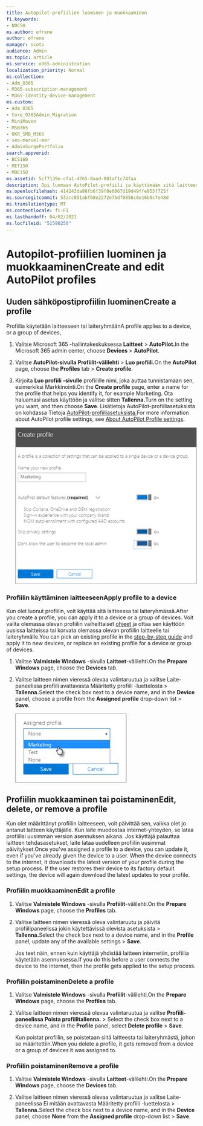 ```yaml
---
title: Autopilot-profiilien luominen ja muokkaaminen
f1.keywords:
- NOCSH
ms.author: efrene
author: efrene
manager: scotv
audience: Admin
ms.topic: article
ms.service: o365-administration
localization_priority: Normal
ms.collection:
- Adm_O365
- M365-subscription-management
- M365-identity-device-management
ms.custom:
- Adm_O365
- Core_O365Admin_Migration
- MiniMaven
- MSB365
- OKR_SMB_M365
- seo-marvel-mar
- AdminSurgePortfolio
search.appverid:
- BCS160
- MET150
- MOE150
ms.assetid: 5cf7139e-cfa1-4765-8aad-001af1c74faa
description: Opi luomaan AutoPilot-profiili ja käyttämään sitä laitteessa sekä muokkaamaan tai poistamaan profiilia tai poistamaan profiili laitteesta.
ms.openlocfilehash: 414243da88fb6f39f8e6067d19d49ffe955f725f
ms.sourcegitcommit: 53acc851abf68e2272e75df0856c0e16b0c7e48d
ms.translationtype: MT
ms.contentlocale: fi-FI
ms.lasthandoff: 04/02/2021
ms.locfileid: "51580250"
---
```

# <a name="create-and-edit-autopilot-profiles"></a><span data-ttu-id="762f2-103">Autopilot-profiilien luominen ja muokkaaminen</span><span class="sxs-lookup"><span data-stu-id="762f2-103">Create and edit AutoPilot profiles</span></span>

## <a name="create-a-profile"></a><span data-ttu-id="762f2-104">Uuden sähköpostiprofiilin luominen</span><span class="sxs-lookup"><span data-stu-id="762f2-104">Create a profile</span></span>

<span data-ttu-id="762f2-105">Profiilia käytetään laitteeseen tai laiteryhmään</span><span class="sxs-lookup"><span data-stu-id="762f2-105">A profile applies to a device, or a group of devices,</span></span>
  
1. <span data-ttu-id="762f2-106">Valitse Microsoft 365 -hallintakeskuksessa **Laitteet** \> **AutoPilot.**</span><span class="sxs-lookup"><span data-stu-id="762f2-106">In the Microsoft 365 admin center, choose **Devices** \> **AutoPilot**.</span></span>
  
2. <span data-ttu-id="762f2-107">Valitse **AutoPilot-sivulla** **Profiilit-välilehti** \> **Luo profiili.**</span><span class="sxs-lookup"><span data-stu-id="762f2-107">On the **AutoPilot** page, choose the **Profiles** tab \> **Create profile**.</span></span>
    
3. <span data-ttu-id="762f2-108">Kirjoita **Luo profiili -sivulle** profiilille nimi, joka auttaa tunnistamaan sen, esimerkiksi Markkinointi.</span><span class="sxs-lookup"><span data-stu-id="762f2-108">On the **Create profile** page, enter a name for the profile that helps you identify it, for example Marketing.</span></span> <span data-ttu-id="762f2-109">Ota haluamasi asetus käyttöön ja valitse sitten **Tallenna.**</span><span class="sxs-lookup"><span data-stu-id="762f2-109">Turn on the setting you want, and then choose **Save**.</span></span> <span data-ttu-id="762f2-110">Lisätietoja AutoPilot-profiiliasetuksista on kohdassa Tietoja [AutoPilot-profiiliasetuksista.](autopilot-profile-settings.md)</span><span class="sxs-lookup"><span data-stu-id="762f2-110">For more information about AutoPilot profile settings, see [About AutoPilot Profile settings](autopilot-profile-settings.md).</span></span>
    
    ![Enter name and turn on settings in the Create profile panel.](../media/63b5a00d-6a5d-48d0-9557-e7531e80702a.png)
  
### <a name="apply-profile-to-a-device"></a><span data-ttu-id="762f2-112">Profiilin käyttäminen laitteeseen</span><span class="sxs-lookup"><span data-stu-id="762f2-112">Apply profile to a device</span></span>

<span data-ttu-id="762f2-113">Kun olet luonut profiilin, voit käyttää sitä laitteessa tai laiteryhmässä.</span><span class="sxs-lookup"><span data-stu-id="762f2-113">After you create a profile, you can apply it to a device or a group of devices.</span></span> <span data-ttu-id="762f2-114">Voit valita olemassa olevan profiilin vaiheittaiset [ohjeet](add-autopilot-devices-and-profile.md) ja ottaa sen käyttöön uusissa laitteissa tai korvata olemassa olevan profiilin laitteelle tai laiteryhmälle.</span><span class="sxs-lookup"><span data-stu-id="762f2-114">You can pick an existing profile in the [step-by-step guide](add-autopilot-devices-and-profile.md) and apply it to new devices, or replace an existing profile for a device or group of devices.</span></span> 
  
1. <span data-ttu-id="762f2-115">Valitse **Valmistele Windows** -sivulla **Laitteet**-välilehti.</span><span class="sxs-lookup"><span data-stu-id="762f2-115">On the **Prepare Windows** page, choose the **Devices** tab.</span></span> 
    
2. <span data-ttu-id="762f2-116">Valitse laitteen nimen vieressä olevaa valintaruutua  ja valitse Laite-paneelissa  profiili avattavasta Määritetty profiili -luettelosta \> **Tallenna.**</span><span class="sxs-lookup"><span data-stu-id="762f2-116">Select the check box next to a device name, and in the **Device** panel, choose a profile from the **Assigned profile** drop-down list \> **Save**.</span></span>
    
    ![In the Device panel, select an Assigned profile to apply it.](../media/ed0ce33f-9241-4403-a5de-2dddffdc6fb9.png)
  
## <a name="edit-delete-or-remove-a-profile"></a><span data-ttu-id="762f2-118">Profiilin muokkaaminen tai poistaminen</span><span class="sxs-lookup"><span data-stu-id="762f2-118">Edit, delete, or remove a profile</span></span>

<span data-ttu-id="762f2-p103">Kun olet määrittänyt profiilin laitteeseen, voit päivittää sen, vaikka olet jo antanut laitteen käyttäjälle. Kun laite muodostaa internet-yhteyden, se lataa profiilisi uusimman version asennuksen aikana. Jos käyttäjä palauttaa laitteen tehdasasetukset, laite lataa uudelleen profiilin uusimmat päivitykset.</span><span class="sxs-lookup"><span data-stu-id="762f2-p103">Once you've assigned a profile to a device, you can update it, even if you've already given the device to a user. When the device connects to the internet, it downloads the latest version of your profile during the setup process. If the user restores their device to its factory default settings, the device will again download the latest updates to your profile.</span></span> 
  
### <a name="edit-a-profile"></a><span data-ttu-id="762f2-122">Profiilin muokkaaminen</span><span class="sxs-lookup"><span data-stu-id="762f2-122">Edit a profile</span></span>

1. <span data-ttu-id="762f2-123">Valitse **Valmistele Windows** -sivulla **Profiilit**-välilehti.</span><span class="sxs-lookup"><span data-stu-id="762f2-123">On the **Prepare Windows** page, choose the **Profiles** tab.</span></span> 
    
2. <span data-ttu-id="762f2-124">Valitse laitteen nimen vieressä oleva valintaruutu ja  päivitä profiilipaneelissa jokin käytettävissä olevista asetuksista \> **Tallenna.**</span><span class="sxs-lookup"><span data-stu-id="762f2-124">Select the check box next to a device name, and in the **Profile** panel, update any of the available settings \> **Save**.</span></span>
    
    <span data-ttu-id="762f2-125">Jos teet näin, ennen kuin käyttäjä yhdistää laitteen internetiin, profiilia käytetään asennuksessa.</span><span class="sxs-lookup"><span data-stu-id="762f2-125">If you do this before a user connects the device to the internet, then the profile gets applied to the setup process.</span></span>
    
### <a name="delete-a-profile"></a><span data-ttu-id="762f2-126">Profiilin poistaminen</span><span class="sxs-lookup"><span data-stu-id="762f2-126">Delete a profile</span></span>

1. <span data-ttu-id="762f2-127">Valitse **Valmistele Windows** -sivulla **Profiilit**-välilehti.</span><span class="sxs-lookup"><span data-stu-id="762f2-127">On the **Prepare Windows** page, choose the **Profiles** tab.</span></span> 
    
2. <span data-ttu-id="762f2-128">Valitse laitteen nimen vieressä olevaa valintaruutua ja valitse **Profiili-paneelissa** **Poista profiilitallenna.** \> </span><span class="sxs-lookup"><span data-stu-id="762f2-128">Select the check box next to a device name, and in the **Profile** panel, select **Delete profile** \> **Save**.</span></span>
    
    <span data-ttu-id="762f2-129">Kun poistat profiilin, se poistetaan siitä laitteesta tai laiteryhmästä, johon se määritettiin.</span><span class="sxs-lookup"><span data-stu-id="762f2-129">When you delete a profile, it gets removed from a device or a group of devices it was assigned to.</span></span>
    
### <a name="remove-a-profile"></a><span data-ttu-id="762f2-130">Profiilin poistaminen</span><span class="sxs-lookup"><span data-stu-id="762f2-130">Remove a profile</span></span>

1. <span data-ttu-id="762f2-131">Valitse **Valmistele Windows** -sivulla **Laitteet**-välilehti.</span><span class="sxs-lookup"><span data-stu-id="762f2-131">On the **Prepare Windows** page, choose the **Devices** tab.</span></span> 
    
2. <span data-ttu-id="762f2-132">Valitse laitteen nimen vieressä olevaa valintaruutua  ja valitse  Laite-paneelissa Ei mitään avattavasta Määritetty profiili -luettelosta  \> **Tallenna.**</span><span class="sxs-lookup"><span data-stu-id="762f2-132">Select the check box next to a device name, and in the **Device** panel, choose **None** from the **Assigned profile** drop-down list \> **Save**.</span></span>
    

